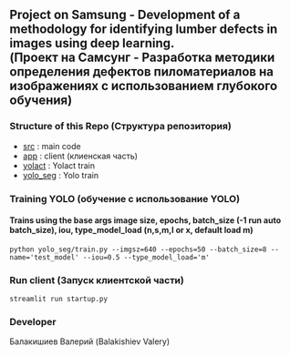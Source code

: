 ## Project on Samsung - Development of a methodology for identifying lumber defects in images using deep learning.<br/>(Проект на Самсунг - Разработка методики определения дефектов пиломатериалов на изображениях с использованием глубокого обучения)


### Structure of this Repo (Структура репозитория)
- [src](src) : main code
- [app](app) : client (клиенская часть)
- [yolact](yolact) : Yolact train
- [yolo_seg](yolo_seg) : Yolo train

### Training YOLO (обучение с использование YOLO)
#### Trains using the base args image size, epochs, batch_size (-1 run auto batch_size), iou, type_model_load (n,s,m,l or x, default load m)
```
python yolo_seg/train.py --imgsz=640 --epochs=50 --batch_size=8 --name='test_model' --iou=0.5 --type_model_load='m'
```

### Run client (Запуск клиентской части)
```
streamlit run startup.py
```

### Developer
Балакишиев Валерий (Balakishiev Valery)



